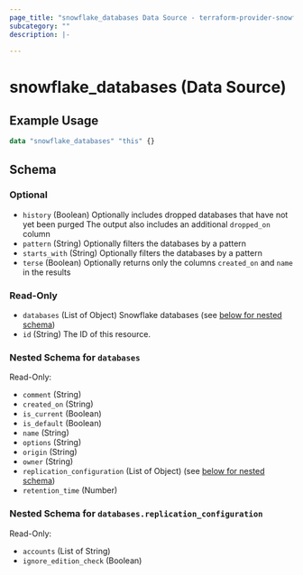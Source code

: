 ```yaml
---
page_title: "snowflake_databases Data Source - terraform-provider-snowflake"
subcategory: ""
description: |-
  
---
```


# snowflake_databases (Data Source)



## Example Usage

```terraform
data "snowflake_databases" "this" {}
```

<!-- schema generated by tfplugindocs -->
## Schema

### Optional

- `history` (Boolean) Optionally includes dropped databases that have not yet been purged The output also includes an additional `dropped_on` column
- `pattern` (String) Optionally filters the databases by a pattern
- `starts_with` (String) Optionally filters the databases by a pattern
- `terse` (Boolean) Optionally returns only the columns `created_on` and `name` in the results

### Read-Only

- `databases` (List of Object) Snowflake databases (see [below for nested schema](#nestedatt--databases))
- `id` (String) The ID of this resource.

<a id="nestedatt--databases"></a>
### Nested Schema for `databases`

Read-Only:

- `comment` (String)
- `created_on` (String)
- `is_current` (Boolean)
- `is_default` (Boolean)
- `name` (String)
- `options` (String)
- `origin` (String)
- `owner` (String)
- `replication_configuration` (List of Object) (see [below for nested schema](#nestedobjatt--databases--replication_configuration))
- `retention_time` (Number)

<a id="nestedobjatt--databases--replication_configuration"></a>
### Nested Schema for `databases.replication_configuration`

Read-Only:

- `accounts` (List of String)
- `ignore_edition_check` (Boolean)
